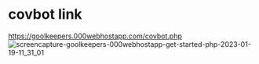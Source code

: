 # covbot link
https://goolkeepers.000webhostapp.com/covbot.php
![screencapture-goolkeepers-000webhostapp-get-started-php-2023-01-19-11_31_01](https://user-images.githubusercontent.com/74691394/213348984-b676a9cc-681f-40c3-b2f9-f24d6e43980f.png)
